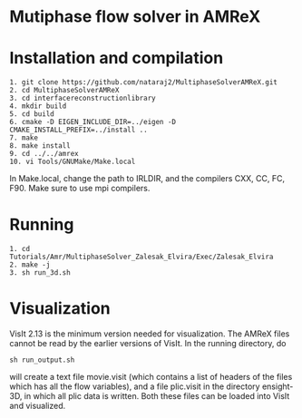 # Mutiphase flow solver in AMReX

# Installation and compilation 
```
1. git clone https://github.com/nataraj2/MultiphaseSolverAMReX.git
2. cd MultiphaseSolverAMReX
3. cd interfacereconstructionlibrary
4. mkdir build
5. cd build
6. cmake -D EIGEN_INCLUDE_DIR=../eigen -D CMAKE_INSTALL_PREFIX=../install ..
7. make
8. make install
9. cd ../../amrex
10. vi Tools/GNUMake/Make.local
```
In Make.local, change the path to IRLDIR, and the compilers CXX, CC, FC, F90. 
Make sure to use mpi compilers.

# Running
```
1. cd Tutorials/Amr/MultiphaseSolver_Zalesak_Elvira/Exec/Zalesak_Elvira
2. make -j
3. sh run_3d.sh
```

# Visualization
VisIt 2.13 is the minimum version needed for visualization. The AMReX files cannot 
be read by the earlier versions of VisIt. In the running directory, do
```
sh run_output.sh
```
will create a text file movie.visit (which contains a list of headers of the files which has all 
the flow variables), and a file plic.visit in the directory ensight-3D, in which all plic data is 
written. Both these files can be loaded into VisIt and visualized.


